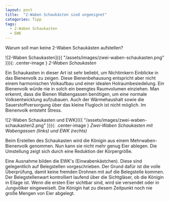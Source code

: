 ```yaml
---
layout: post
title:  "2-Waben Schaukästen sind ungeeignet"
categories: Tipp
tags:
  - 2-Waben Schaukasten
  - EWK
---
```


Warum soll man keine 2-Waben Schaukästen aufstellen?

![2-Waben Schaukasten]({{ "/assets/images/zwei-waben-schaukasten.png" }}){: .center-image }
*2-Waben Schaukasten*

Ein Schaukasten in dieser Art ist sehr beliebt, um Nichtimkern Einblicke in das Bienenvolk zu zeigen. Diese Bienenbehausung entspricht aber nicht einem harmonischen Volkaufbau und einer idealen Holraumbesiedelung. Ein Bienenvolk würde nie in solch ein beengtes Raumvolumen einziehen. Man erkennt, dass die Bienen Wabengassen benötigen, um eine normale Volksentwicklung aufzubauen. Auch der Wärmehaushalt sowie die Sauerstoffversorgung über das kleine Flugloch ist nicht möglich. Im Bienenvolk entsteht Stress.

![2-Waben Schaukasten und EWK]({{ "/assets/images/zwei-waben-schaukasten2.png" }}){: .center-image }
*Zwei-Waben Schaukasten mit Wabengassen (links) und EWK (rechts)*

Beim Erstellen des Schaukasten wird die Königin aus einem Mehrwaben-Bienenvolk genommen. Nun kann
sie nicht mehr genug Eier ablegen. Die Umstellung zeigt sich durch eine Reduktion der Körpergröße.

Eine Ausnahme bilden die EWK's (Einwabenkästchen). Diese sind gelegentlich auf Belegstellen vorgeschrieben. Der Grund dafür ist die volle Überprüfung, damit keine fremden Drohnen mit auf die Belegstelle kommen. Der Belegstellenwart kontrolliert laufend über die Sichtgläser, ob die Königin in Eilage ist. Wenn die ersten Eier sichtbar sind, wird sie versendet oder in Jungvölker eingeweiselt. Die Königin hat zu diesem Zeitpunkt noch nie große Mengen von Eier abgelegt.